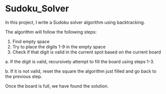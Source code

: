 # Sudoku_Solver

In this project, I write a Sudoku solver algorithm using backtracking. 

The algorithm will follow the following steps: 
1. Find empty space
2. Try to place the digits 1-9 in the empty space
3. Check if that digit is valid in the current spot based on the current board

a. If the digit is valid, recursively attempt to fill the board using steps 1-3.

b. If it is not valid, reset the square the algorithm just filled and go back to the previous step.

Once the board is full, we have found the solution.
